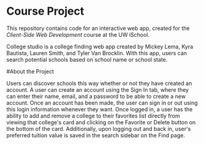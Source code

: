 # Course Project

This repository contains code for an interactive web app, created for the _Client-Side Web Development_ course at the UW iSchool.

College studio is a college finding web app created by Mickey Lema, Kyra Bautista, Lauren Smith, and Tyler Van Brocklin.
With this app, users can search potential schools based on school name or school state.

#About the Project

Users can discover schools this way whether or not they have created an account.
A user can create an account using the Sign In tab, where they can enter their
name, email, and a password to be able to create a new account. Once an account has
been made, the user can sign in or out using this login information whenever they want.
Once logged in, a user has the ability to add and remove a college to their favorites
list directly from viewing that college's card and clicking on the Favorite or Delete
button on the bottom of the card. Additionally, upon logging out and back in, user's
preferred tuition value is saved in the search sidebar on the Find page.